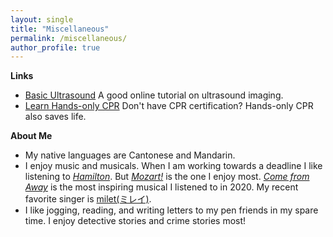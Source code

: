 ```yaml
---
layout: single
title: "Miscellaneous"
permalink: /miscellaneous/
author_profile: true
---
```


**Links**

* [Basic Ultrasound](http://folk.ntnu.no/stoylen/strainrate/Basic_ultrasound) A good online tutorial on ultrasound imaging.
* [Learn Hands-only CPR](https://www.youtube.com/watch?v=qCAFx-ltco0) Don't have CPR certification? Hands-only CPR also saves life.

**About Me**

* My native languages are Cantonese and Mandarin.
* I enjoy music and musicals. When I am working towards a deadline I like listening to *[Hamilton](https://en.wikipedia.org/wiki/Hamilton_(musical))*. But *[Mozart!](https://en.wikipedia.org/wiki/Mozart!)* is the one I enjoy most. *[Come from Away](https://en.wikipedia.org/wiki/Come_from_Away)* is the most inspiring musical I listened to in 2020. My recent favorite singer is [milet(ミレイ)](https://en.wikipedia.org/wiki/Milet_(singer)). 
* I like jogging, reading, and writing letters to my pen friends in my spare time. I enjoy detective stories and crime stories most!
